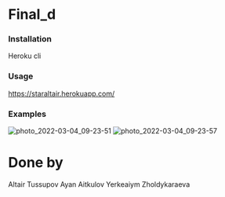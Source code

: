 # Final_d

### Installation
Heroku cli

### Usage
https://staraltair.herokuapp.com/

### Examples
![photo_2022-03-04_09-23-51](https://user-images.githubusercontent.com/77825166/156693512-f3f31619-e3e7-4b61-8542-77e659f75393.jpg)
![photo_2022-03-04_09-23-57](https://user-images.githubusercontent.com/77825166/156693748-4e344951-0003-4c2e-911b-3f722b4fe5d4.jpg)

# Done by
Altair Tussupov
Ayan Aitkulov
Yerkeaiym Zholdykaraeva
